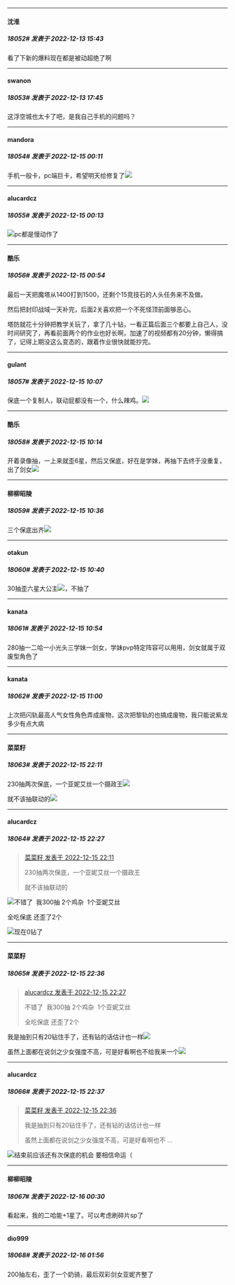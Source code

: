 

*****

####  沈淮  
##### 18052#       发表于 2022-12-13 15:43

看了下新的爆料现在都是被动超绝了啊



*****

####  swanon  
##### 18053#       发表于 2022-12-13 17:45

这浮空城也太卡了吧，是我自己手机的问题吗？



*****

####  mandora  
##### 18054#       发表于 2022-12-15 00:11

手机一般卡，pc端巨卡，希望明天给修复了<img src="https://static.saraba1st.com/image/smiley/face2017/067.png" referrerpolicy="no-referrer">

*****

####  alucardcz  
##### 18055#       发表于 2022-12-15 00:13

<img src="https://static.saraba1st.com/image/smiley/face2017/067.png" referrerpolicy="no-referrer">pc都是慢动作了



*****

####  酷乐  
##### 18056#       发表于 2022-12-15 00:54

最后一天把魔塔从1400打到1500，还剩个15竞技石的人头任务来不及做。

然后把封印战域一天补完，后面2关喜欢把一个不死怪顶前面够恶心。

塔防就花十分钟把教学关玩了，拿了几十钻，一看正篇后面三个都要上自己人，没时间研究了，再看前面两个的作业也好长啊，加速了的视频都有20分钟，懒得搞了，记得上期没这么变态的，跟着作业很快就能抄完。



*****

####  gulant  
##### 18057#       发表于 2022-12-15 10:07

保底一个复制人，联动屁都没有一个，什么辣鸡。<img src="https://static.saraba1st.com/image/smiley/face2017/163.png" referrerpolicy="no-referrer">



*****

####  酷乐  
##### 18058#       发表于 2022-12-15 10:14

开着录像抽，一上来就歪6星，然后又保底，好在是学妹，再抽下去终于没重复，出了剑女<img src="https://static.saraba1st.com/image/smiley/face2017/062.gif" referrerpolicy="no-referrer">



*****

####  柳柳昭陵  
##### 18059#       发表于 2022-12-15 10:36

三个保底出齐<img src="https://static.saraba1st.com/image/smiley/face2017/166.png" referrerpolicy="no-referrer">



*****

####  otakun  
##### 18060#       发表于 2022-12-15 10:40

30抽歪六星大公主<img src="https://static.saraba1st.com/image/smiley/face2017/191.png" referrerpolicy="no-referrer">，不抽了



*****

####  kanata  
##### 18061#       发表于 2022-12-15 10:54

280抽一二哈一小光头三学妹一剑女，学妹pvp特定阵容可以用用，剑女就属于双废型角色了



*****

####  kanata  
##### 18062#       发表于 2022-12-15 11:00

上次把闪轨最高人气女性角色弄成废物，这次把黎轨的也搞成废物，我只能说紫龙多少有点大病



*****

####  菜菜籽  
##### 18063#       发表于 2022-12-15 22:11

230抽两次保底，一个亚妮艾丝一个摄政王<img src="https://static.saraba1st.com/image/smiley/face2017/212.png" referrerpolicy="no-referrer">

就不该抽联动的<img src="https://static.saraba1st.com/image/smiley/face2017/117.png" referrerpolicy="no-referrer">



*****

####  alucardcz  
##### 18064#       发表于 2022-12-15 22:27

<blockquote><a href="httphttps://bbs.saraba1st.com/2b/forum.php?mod=redirect&amp;goto=findpost&amp;pid=58958021&amp;ptid=1540825" target="_blank">菜菜籽 发表于 2022-12-15 22:11</a>

230抽两次保底，一个亚妮艾丝一个摄政王

就不该抽联动的</blockquote>
<img src="https://static.saraba1st.com/image/smiley/face2017/067.png" referrerpolicy="no-referrer">不错了  我300抽 2个鸡杂  1个亚妮艾丝

全吃保底 还歪了2个

<img src="https://static.saraba1st.com/image/smiley/face2017/067.png" referrerpolicy="no-referrer">现在0钻了



*****

####  菜菜籽  
##### 18065#       发表于 2022-12-15 22:36

<blockquote><a href="httphttps://bbs.saraba1st.com/2b/forum.php?mod=redirect&amp;goto=findpost&amp;pid=58958209&amp;ptid=1540825" target="_blank">alucardcz 发表于 2022-12-15 22:27</a>

不错了  我300抽 2个鸡杂  1个亚妮艾丝

全吃保底 还歪了2个</blockquote>
我是抽到只有20钻住手了，还有钻的话估计也一样<img src="https://static.saraba1st.com/image/smiley/face2017/068.png" referrerpolicy="no-referrer">

虽然上面都在说剑之少女强度不高，可是好看啊也不给我来一个<img src="https://static.saraba1st.com/image/smiley/face2017/068.png" referrerpolicy="no-referrer">

*****

####  alucardcz  
##### 18066#       发表于 2022-12-15 22:37

<blockquote><a href="httphttps://bbs.saraba1st.com/2b/forum.php?mod=redirect&amp;goto=findpost&amp;pid=58958329&amp;ptid=1540825" target="_blank">菜菜籽 发表于 2022-12-15 22:36</a>

我是抽到只有20钻住手了，还有钻的话估计也一样

虽然上面都在说剑之少女强度不高，可是好看啊也不 ...</blockquote>
<img src="https://static.saraba1st.com/image/smiley/face2017/067.png" referrerpolicy="no-referrer">结束前应该还有次保底的机会 要相信命运（



*****

####  柳柳昭陵  
##### 18067#       发表于 2022-12-16 00:30

看起来，我的二哈能+1星了。可以考虑刷碎片sp了



*****

####  dio999  
##### 18068#       发表于 2022-12-16 01:56

200抽左右，歪了一个奶骑，最后双彩剑女亚妮齐整了

